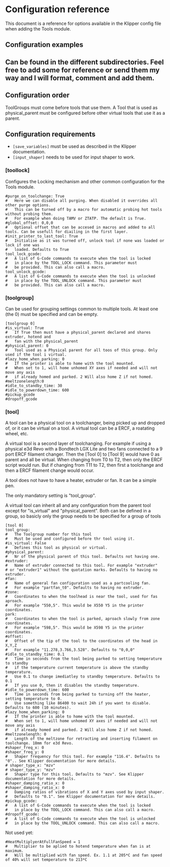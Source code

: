 # Configuration reference
This document is a reference for options available in the Klipper config file when adding the Tools module.

## Configuration examples
Can be found in the different subdirectories.
Feel free to add some for reference or send them my way and I will format, comment and add them.
- 

## Configuration order

ToolGroups must come before tools that use them. 
A Tool that is used as physical_parent must be configured before other virtual tools that use it as a parent.

## Configuration requirements

* `[save_variables]` must be used as described in the Klipper documentation.
* `[input_shaper]` needs to be used for input shaper to work.

### [toollock]

Configures the Locking mechanism and other common configuration for the Tools module.

```
#purge_on_toolchange: True
#   Here we can disable all purging. When disabled it overrides all other purge options. 
#   This can be turned off by a macro for automatic probing hot tools without probing them. 
#   For example when doing TAMV or ZTATP. The default is True.
#global_offset: 0,0,0
#   Optional offset that can be accesed in macros and added to all tools. Can be usefull for diailing in the first layer.
#init_printer_to_last_tool: True
#   Initialise as it was turned off, unlock tool if none was loaded or lock if one was
#   loaded. Defaults to True
tool_lock_gcode:
#   A list of G-Code commands to execute when the tool is locked 
#   in place by the TOOL_LOCK command. This parameter must
#   be provided. This can also call a macro.
tool_unlock_gcode:
#   A list of G-Code commands to execute when the tool is unlocked 
#   in place by the TOOL_UNLOCK command. This parameter must
#   be provided. This can also call a macro.
```

### [toolgroup]

Can be used for grouping settings common to multiple tools. 
At least one (the 0) must be specified and can be empty.

```
[toolgroup 0]
#is_virtual: True
#   If True then must have a physical_parent declared and shares extruder, hotend and
#   fan with the physical_parent
#physical_parent: 0
#   Tool used as a Physical parent for all toos of this group. Only used if the tool i virtual.
#lazy_home_when_parking: 0
#   If the printer is able to home with the tool mounted.
#   When set to 1, will home unhomed XY axes if needed and will not move any axis
#   if already homed and parked. 2 Will also home Z if not homed.
#meltzonelength:0
#idle_to_standby_time: 30
#idle_to_powerdown_time: 600
#pickup_gcode
#dropoff_gcode
```

### [tool]

A tool can be a physical tool on a toolchanger, being picked up and dropped of, or it can be 
virtual on a tool. A virtual tool can be a ERCF, a roatating wheel, etc.

A virtual tool is a second layer of toolchanging. For example if using a physical e3d Revo 
with a Bondtech LGX Lite and two fans connected to a 9 port ERCF filament changer.
Then the [Tool 0] to [Tool 9] would have 0 as parent and all be virtual. When changing 
from T0 to T2, then only the ERCF script would run. But if changing from T11 to T2, 
then first a toolchange and then a ERCF filament change would occur.

A tool does not have to have a heater, extruder or fan. It can be a simple pen.

The only mandatory setting is "tool_group".

A virtual tool can inherit all and any configuration from the parent tool except for
"is_virtual" and "physical_parent". Both can be defined in a group, so basicly only 
the group needs to be specified for a group of tools 

```
[tool 0]
tool_group:
#   The Toolgroup number for this tool
#   Must be used and configured before thr tool using it.
#is_virtual: False
#   Defines this tool as physical or virtual.
#physical_parent:
#   Nr of the physical parent of this tool. Defaults not having one.
#extruder:
#   Name of extruder connected to this tool. For example "extruder" 
# or "extruder1" without the quotation marks. Defaults to having no extruder.
#fan:
#   Name of general fan configuration used as a partcooling fan. 
#   For example "partfan_t0". Defaults to having no extruder.
#zone:
#   Coordinates to when the toolhead is near the tool, used for fas aproach.
#   For example "550,5". This would be X550 Y5 in the printer coordinates.
park: 
#   Coordinates to when the tool is parked, aproach slowly from zone coordinates.
#   For example "598,5". This would be X598 Y5 in the printer coordinates.
#offset:
#   Offset of the tip of the tool to the coordinates of the head in X,Y,Z
#   For example "11.278,3.766,3.528". Defaults to "0,0,0"
#idle_to_standby_time: 0.1
#   Time in seconds from the tool being parked to setting temperature to standby 
#   if the temperature current temperature is above the standby temperature. 
#   Use 0.1 to change imediatley to standby temperature. Defaults to 0.1
#   If you use 0, then it disables the standby temperature.
#idle_to_powerdown_time: 600
#   Time in seconds from being parked to turning off the heater, setting temperature to 0. 
#   Use something like 86400 to wait 24h if you want to disable. Defaults to 600 (10 minutes).
#lazy_home_when_parking: 0
#   If the printer is able to home with the tool mounted.
#   When set to 1, will home unhomed XY axes if needed and will not move any axis
#   if already homed and parked. 2 Will also home Z if not homed.
#meltzonelength: 0
#   Length of the meltzone for retracting and inserting filament on toolchange. 18mm for e3d Revo.
#shaper_freq_x: 0
#shaper_freq_y: 0
#   Shaper frequency for this tool. For example "116.4". Defaults to "0".. See Klipper documentation for more details.
# shaper_type_x: "mzv"
# shaper_type_y: "mzv"
#   Shaper type for this tool. Defaults to "mzv". See Klipper documentation for more details.
#shaper_damping_ratio_x: 0
#shaper_damping_ratio_x: 0
#   Damping ratios of vibrations of X and Y axes used by input shaper. 
#   Defaults to "0.1". See Klipper documentation for more details.
#pickup_gcode:
#   A list of G-Code commands to execute when the tool is locked 
#   in place by the TOOL_LOCK command. This can also call a macro.
#dropoff_gcode:
#   A list of G-Code commands to execute when the tool is unlocked 
#   in place by the TOOL_UNLOCK command. This can also call a macro.
```

Not used yet:
```
#HeatMultiplyerAtFullFanSpeed = 1
#   Multiplier to be aplied to hotend temperature when fan is at maximum.
#   Will be multiplied with fan speed. Ex. 1.1 at 205*C and fan speed of 40% will set temperature to 213*C
```
